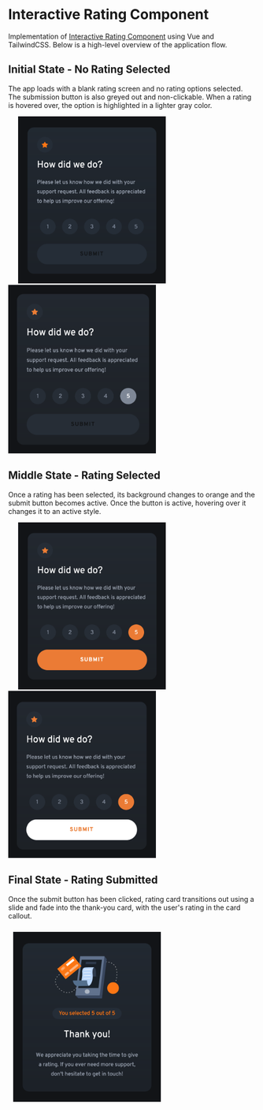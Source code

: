 # Interactive Rating Component
Implementation of [Interactive Rating Component](https://www.frontendmentor.io/challenges/interactive-rating-component-koxpeBUmI) using Vue and TailwindCSS. Below is a high-level overview of the application flow. 

## Initial State - No Rating Selected
The app loads with a blank rating screen and no rating options selected. 
The submission button is also greyed out and non-clickable. When a rating is hovered over, the option
is highlighted in a lighter gray color. 

<img src="./src/assets/readme/no-rating.png" style="width: 300px; display:inline; padding-left: 20px; padding-right: 20px">
<img src="./src/assets/readme/no-rating-highlight.png" style="width: 300px; display:inline;">

## Middle State - Rating Selected
Once a rating has been selected, its background changes
to orange and the submit button becomes active. Once the
button is active, hovering over it changes it to an active style. 

<img src="./src/assets/readme/rating-chosen.png" style="width: 300px; display:inline; padding-left: 20px; padding-right: 20px">
<img src="./src/assets/readme/rating-chosen-submit.png" style="width: 300px; display:inline;">

## Final State - Rating Submitted
Once the submit button has been clicked, rating card transitions out using a slide and fade into the thank-you card, with the user's rating in the card callout. 

<img src="./src/assets/readme/rating-submitted.png" style="width: 300px; display:inline; padding: 10px;">